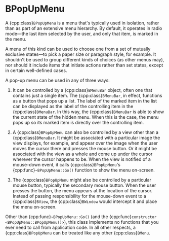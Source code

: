 # BPopUpMenu

A {cpp:class}`BPopUpMenu` is a menu that's typically used in isolation,
rather than as part of an extensive menu hierarchy. By default, it operates
in radio mode—the last item selected by the user, and only that item, is
marked in the menu.

A menu of this kind can be used to choose one from a set of mutually
exclusive states—to pick a paper size or paragraph style, for example. It
shouldn't be used to group different kinds of choices (as other menus may),
nor should it include items that initiate actions rather than set states,
except in certain well-defined cases.

A pop-up menu can be used in any of three ways:

1. It can be controlled by a {cpp:class}`BMenuBar` object, often one that
  contains just a single item. The {cpp:class}`BMenuBar`, in effect,
  functions as a button that pops up a list. The label of the marked item
  in the list can be displayed as the label of the controlling item in the
  {cpp:class}`BMenuBar`. In this way, the {cpp:class}`BMenuBar` is able to
  show the current state of the hidden menu. When this is the case, the
  menu pops up so its marked item is directly over the controlling item.

2. A {cpp:class}`BPopUpMenu` can also be controlled by a view other than a
  {cpp:class}`BMenuBar`. It might be associated with a particular image the
  view displays, for example, and appear over the image when the user moves
  the cursor there and presses the mouse button. Or it might be associated
  with the view as a whole and come up under the cursor wherever the cursor
  happens to be. When the view is notified of a mouse-down event, it calls
  {cpp:class}`BPopUpMenu`'s {cpp:func}`~BPopUpMenu::Go()` function to show
  the menu on-screen.

3. The {cpp:class}`BPopUpMenu` might also be controlled by a particular
  mouse button, typically the secondary mouse button. When the user presses
  the button, the menu appears at the location of the cursor. Instead of
  passing responsibility for the mouse-down event to a {cpp:class}`BView`,
  the {cpp:class}`BWindow` would intercept it and place the menu on-screen.

Other than {cpp:func}`~BPopUpMenu::Go()` (and the {cpp:func}`constructor
<BPopUpMenu::BPopUpMenu()>`), this class implements no functions that you
ever need to call from application code. In all other respects, a
{cpp:class}`BPopUpMenu` can be treated like any other {cpp:class}`BMenu`.
